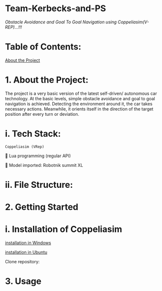 # Team-Kerbecks-and-PS
_Obstacle Avoidance and Goal To Goal Navigation using Coppeliasim(V-REP)...!!!_

# Table of Contents:
[About the Project]()
# 1. About the Project:
   The project is a very basic version of the latest self-driven/ autonomous car technology. At the basic levels, simple obstacle avoidance and goal to goal navigation is   achieved. Detecting the environment around it, the car takes necessary actions. Meanwhile, it orients itself in the direction of the target position after every turn or deviation.
  
  # i. Tech Stack:
   	Coppeliasim (VRep)

	Lua programming (regular API)

	Model imported: Robotnik summit XL

 # ii. File Structure:
 
# 2. Getting Started
  # i.  Installation of Coppeliasim
  
   [installation in Windows](https://www.coppeliarobotics.com/files/CoppeliaSim_Edu_V4_0_0_Setup.exe)
   
   [installation in Ubuntu](https://www.coppeliarobotics.com/ubuntuVersions)
   
   Clone repository:

# 3.  Usage
